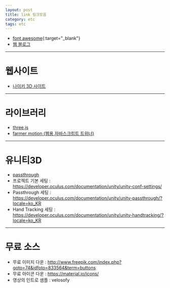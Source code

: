```yaml
---
layout: post
title: link 링크모음
category: etc
tags: etc
---
```


* [font awesome](https://fontawesome.com/){:target="_blank"}
* [웹 블로그](https://wsss.tistory.com/)

---

# 웹사이트
* [나이키 3D 사이트](https://www.nike-react.com/assemble)

---

# 라이브러리
* [three.js](https://github.com/mrdoob/three.js)
* [farmer motion (웹용 자바스크립트 트위너)](https://www.framer.com/motion/introduction/)

---

# 유니티3D
* [passthrough](https://www.youtube.com/watch?v=9u3QQi6Gnx0)
* 프로젝트 기본 세팅 : https://developer.oculus.com/documentation/unity/unity-conf-settings/
* Passthrough 세팅 : https://developer.oculus.com/documentation/unity/unity-passthrough/?locale=ko_KR
* Hand Tracking 세팅 : https://developer.oculus.com/documentation/unity/unity-handtracking/?locale=ko_KR

---

# 무료 소스
* 무료 이미지 다운 : http://www.freepik.com/index.php?goto=74&idfoto=833564&term=buttons
* 무료 아이콘 다운 : https://material.io/icons/
* 영상의 인트로 샘플 : velosofy